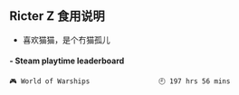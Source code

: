 ## Ricter Z 食用说明
- 喜欢猫猫，是个冇猫孤儿

<!-- steam-box start -->
#### - Steam playtime leaderboard
```text
🎮 World of Warships                 🕘 197 hrs 56 mins
```
<!-- Powered by https://github.com/YouEclipse/steam-box . -->
<!-- steam-box end -->
